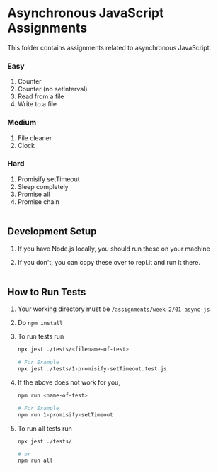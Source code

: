# Asynchronous JavaScript Assignments

This folder contains assignments related to asynchronous JavaScript.

### Easy
   1. Counter
   2. Counter (no setInterval)
   3. Read from a file
   4. Write to a file

### Medium
   1. File cleaner
   2. Clock

### Hard
   1. Promisify setTimeout
   2. Sleep completely
   3. Promise all
   4. Promise chain
<br><br>

## Development Setup

1. If you have Node.js locally, you should run these on your machine

2. If you don't, you can copy these over to repl.it and run it there.
<br><br>

## How to Run Tests

1. Your working directory must be `/assignments/week-2/01-async-js`

2. Do `npm install`

3. To run tests run 
   ```bash
   npx jest ./tests/<filename-of-test>

   # For Example
   npx jest ./tests/1-promisify-setTimeout.test.js
   ```

4. If the above does not work for you, 
   ```bash
   npm run <name-of-test>

   # For Example
   npm run 1-promisify-setTimeout
   ```

5. To run all tests run 
   ```bash
   npx jest ./tests/
   
   # or 
   npm run all
   ```